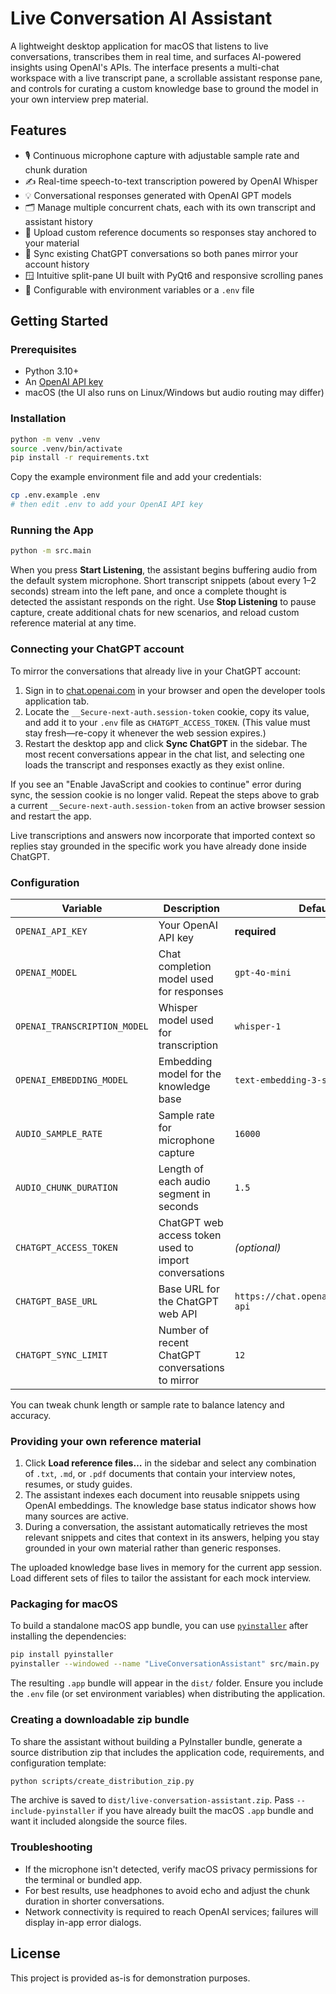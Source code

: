 # Live Conversation AI Assistant

A lightweight desktop application for macOS that listens to live conversations, transcribes them in real time, and surfaces AI-powered insights using OpenAI's APIs. The interface presents a multi-chat workspace with a live transcript pane, a scrollable assistant response pane, and controls for curating a custom knowledge base to ground the model in your own interview prep material.

## Features
- 🎙️ Continuous microphone capture with adjustable sample rate and chunk duration
- ✍️ Real-time speech-to-text transcription powered by OpenAI Whisper
- 💡 Conversational responses generated with OpenAI GPT models
- 🗂️ Manage multiple concurrent chats, each with its own transcript and assistant history
- 🧠 Upload custom reference documents so responses stay anchored to your material
- 🔁 Sync existing ChatGPT conversations so both panes mirror your account history
- 🪟 Intuitive split-pane UI built with PyQt6 and responsive scrolling panes
- 🔐 Configurable with environment variables or a `.env` file

## Getting Started

### Prerequisites
- Python 3.10+
- An [OpenAI API key](https://platform.openai.com/)
- macOS (the UI also runs on Linux/Windows but audio routing may differ)

### Installation
```bash
python -m venv .venv
source .venv/bin/activate
pip install -r requirements.txt
```

Copy the example environment file and add your credentials:
```bash
cp .env.example .env
# then edit .env to add your OpenAI API key
```

### Running the App
```bash
python -m src.main
```

When you press **Start Listening**, the assistant begins buffering audio from the default system microphone. Short transcript snippets (about every 1–2 seconds) stream into the left pane, and once a complete thought is detected the assistant responds on the right. Use **Stop Listening** to pause capture, create additional chats for new scenarios, and reload custom reference material at any time.

### Connecting your ChatGPT account

To mirror the conversations that already live in your ChatGPT account:

1. Sign in to [chat.openai.com](https://chat.openai.com/) in your browser and open the developer tools application tab.
2. Locate the `__Secure-next-auth.session-token` cookie, copy its value, and add it to your `.env` file as `CHATGPT_ACCESS_TOKEN`. (This value must stay fresh—re-copy it whenever the web session expires.)
3. Restart the desktop app and click **Sync ChatGPT** in the sidebar. The most recent conversations appear in the chat list, and selecting one loads the transcript and responses exactly as they exist online.

If you see an "Enable JavaScript and cookies to continue" error during sync, the session cookie is no longer valid. Repeat the steps above to grab a current `__Secure-next-auth.session-token` from an active browser session and restart the app.

Live transcriptions and answers now incorporate that imported context so replies stay grounded in the specific work you have already done inside ChatGPT.

### Configuration
| Variable | Description | Default |
| --- | --- | --- |
| `OPENAI_API_KEY` | Your OpenAI API key | **required** |
| `OPENAI_MODEL` | Chat completion model used for responses | `gpt-4o-mini` |
| `OPENAI_TRANSCRIPTION_MODEL` | Whisper model used for transcription | `whisper-1` |
| `OPENAI_EMBEDDING_MODEL` | Embedding model for the knowledge base | `text-embedding-3-small` |
| `AUDIO_SAMPLE_RATE` | Sample rate for microphone capture | `16000` |
| `AUDIO_CHUNK_DURATION` | Length of each audio segment in seconds | `1.5` |
| `CHATGPT_ACCESS_TOKEN` | ChatGPT web access token used to import conversations | *(optional)* |
| `CHATGPT_BASE_URL` | Base URL for the ChatGPT web API | `https://chat.openai.com/backend-api` |
| `CHATGPT_SYNC_LIMIT` | Number of recent ChatGPT conversations to mirror | `12` |

You can tweak chunk length or sample rate to balance latency and accuracy.

### Providing your own reference material

1. Click **Load reference files…** in the sidebar and select any combination of `.txt`, `.md`, or `.pdf` documents that contain your interview notes, resumes, or study guides.
2. The assistant indexes each document into reusable snippets using OpenAI embeddings. The knowledge base status indicator shows how many sources are active.
3. During a conversation, the assistant automatically retrieves the most relevant snippets and cites that context in its answers, helping you stay grounded in your own material rather than generic responses.

The uploaded knowledge base lives in memory for the current app session. Load different sets of files to tailor the assistant for each mock interview.

### Packaging for macOS
To build a standalone macOS app bundle, you can use [`pyinstaller`](https://pyinstaller.org/) after installing the dependencies:
```bash
pip install pyinstaller
pyinstaller --windowed --name "LiveConversationAssistant" src/main.py
```

The resulting `.app` bundle will appear in the `dist/` folder. Ensure you include the `.env` file (or set environment variables) when distributing the application.

### Creating a downloadable zip bundle
To share the assistant without building a PyInstaller bundle, generate a source distribution zip that includes the application code, requirements, and configuration template:

```bash
python scripts/create_distribution_zip.py
```

The archive is saved to `dist/live-conversation-assistant.zip`. Pass `--include-pyinstaller` if you have already built the macOS `.app` bundle and want it included alongside the source files.

### Troubleshooting
- If the microphone isn't detected, verify macOS privacy permissions for the terminal or bundled app.
- For best results, use headphones to avoid echo and adjust the chunk duration in shorter conversations.
- Network connectivity is required to reach OpenAI services; failures will display in-app error dialogs.

## License
This project is provided as-is for demonstration purposes.
